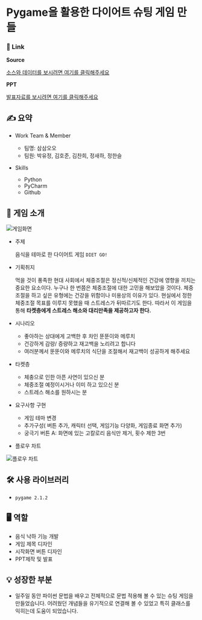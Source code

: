 # Pygame을 활용한 다이어트 슈팅 게임 만들

### 🔗 Link

**Source**

[소스와 데이터를 보시려면 여기를 클릭해주세요](https://github.com/yujeong0121/ShootingGame)

**PPT**

[발표자료를 보시려면 여기를 클릭해주세요](https://github.com/yujeong0121/ShootingGame/blob/main/%EC%82%BC%EC%82%BC%EC%98%A4%EC%98%A4_%EB%8B%A4%EC%9D%B4%EC%96%B4%ED%8A%B8%EA%B3%A0%20%EC%8A%88%ED%8C%85%EA%B2%8C%EC%9E%84.pdf)

## ✍️ 요약

- Work Team & Member
    - 팀명: 삼삼오오
    - 팀원: 박유정, 김호준, 김찬희, 정새하, 정한슬
    
- Skills
    - Python
    - PyCharm
    - Github
    

## 📌 게임 소개

![게임화면](https://user-images.githubusercontent.com/94778140/151475560-1c8eaf00-e910-4b3a-8524-b216dd3d6ecf.PNG)


- 주제
    
    음식을 테마로 한 다이어트 게임 `DIET GO!`
    

- 기획취지
    
    먹을 것이 풍족한 현대 사회에서 체중조절은 정신적/신체적인 건강에 영향을 끼치는 중요한 요소이다.  누구나 한 번쯤은 체중조절에 대한 고민을 해보았을 것이다. 체중조절을 하고 싶은 유형에는 건강을 위함이나 미용상의 이유가 있다. 현실에서 정한 체중조절 목표를 이루지 못했을 때 스트레스가 뒤따르기도 한다. 따라서 이 게임을 통해 **타켓층에게 스트레스 해소와 대리만족을 제공하고자 한다.**
    
- 시나리오
    - 좋아하는 상대에게 고백한 후 차인 뚠뚠이와 메루치
    - 건강하게 감량/ 증량하고 재고백을 노리려고 합니다
    - 여러분께서 뚠뚠이와 메루치의 식단을 조절해서 재고백이 성공하게 해주세요

- 타켓층
    - 체충으로 인한 아픈 사연이 있으신 분
    - 체중조절 예정이시거나 이미 하고 있으신 분
    - 스트레스 해소를 원하시는 분
    
- 요구사항 구현
    - 게임 테마 변경
    - 추가구성( 버튼 추가, 캐릭터 선택, 게임기능 다양화, 게임종료 화면 추가)
    - 궁극기 버튼 A: 화면에 있는 고칼로리 음식만 제거, 횟수 제한 3번

- 플로우 차트
    
![플로우 차트](https://user-images.githubusercontent.com/94778140/151475589-7cf27051-b20d-4862-9d59-33cd317567bc.PNG)


## 🛠 사용 라이브러리

- `pygame 2.1.2`

## 🖥 역할

- 음식 낙하 기능 개발
- 게임 제목 디자인
- 시작화면 버튼 디자인
- PPT제작 및 발표

## 💡 성장한 부분

- 일주일 동안 파이썬 문법을 배우고 전체적으로 문법 적용해 볼 수 있는 슈팅 게임을 만들었습니다.  어려웠던 개념들을 유기적으로 연결해 볼 수 있었고 특히 클래스를 익히는데 도움이 되었습니다.
